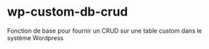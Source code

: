 wp-custom-db-crud
=================

Fonction de base pour fournir un CRUD sur une table custom dans le système Wordpress
